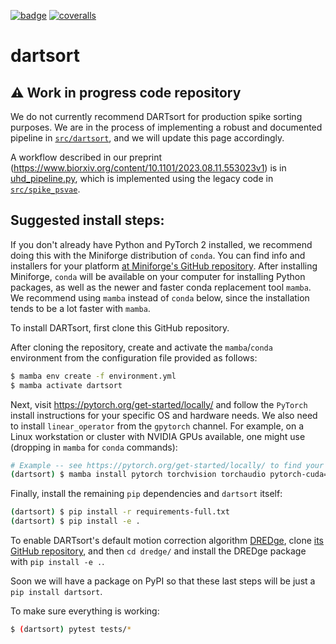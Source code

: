 [![badge](https://github.com/cwindolf/dartsort/actions/workflows/ci.yml/badge.svg?branch=main)](https://github.com/cwindolf/dartsort/actions/)
[![coveralls](https://coveralls.io/repos/github/cwindolf/dartsort/badge.svg?branch=develop)](https://coveralls.io/github/cwindolf/dartsort?branch=develop)

# dartsort

## :warning: Work in progress code repository

We do not currently recommend DARTsort for production spike sorting purposes. We are in the process of implementing a robust and documented pipeline in [`src/dartsort`](src/dartsort), and we will update this page accordingly.

A workflow described in our preprint (https://www.biorxiv.org/content/10.1101/2023.08.11.553023v1) is in [uhd_pipeline.py](scripts/uhd_pipeline.py), which is implemented using the legacy code in [`src/spike_psvae`](src/spike_psvae).


## Suggested install steps:

If you don't already have Python and PyTorch 2 installed, we recommend doing this with the Miniforge distribution of `conda`. You can find info and installers for your platform [at Miniforge's GitHub repository](https://github.com/conda-forge/miniforge). After installing Miniforge, `conda` will be available on your computer for installing Python packages, as well as the newer and faster conda replacement tool `mamba`. We recommend using `mamba` instead of `conda` below, since the installation tends to be a lot faster with `mamba`.

To install DARTsort, first clone this GitHub repository.

After cloning the repository, create and activate the `mamba`/`conda` environment from the configuration file provided as follows:

```bash
$ mamba env create -f environment.yml
$ mamba activate dartsort
```

Next, visit https://pytorch.org/get-started/locally/ and follow the `PyTorch` install instructions for your specific OS and hardware needs.
We also need to install `linear_operator` from the `gpytorch` channel.
For example, on a Linux workstation or cluster with NVIDIA GPUs available, one might use (dropping in `mamba` for `conda` commands):

```bash
# Example -- see https://pytorch.org/get-started/locally/ to find your platform's command.
(dartsort) $ mamba install pytorch torchvision torchaudio pytorch-cuda=11.8 linear_operator -c pytorch -c nvidia -c gpytorch
```

Finally, install the remaining `pip` dependencies and `dartsort` itself:

```bash
(dartsort) $ pip install -r requirements-full.txt
(dartsort) $ pip install -e .
```

To enable DARTsort's default motion correction algorithm [DREDge](https://www.biorxiv.org/content/10.1101/2023.10.24.563768), clone [its GitHub repository](https://github.com/evarol/dredge), and then `cd dredge/` and install the DREDge package with `pip install -e .`.

Soon we will have a package on PyPI so that these last steps will be just a `pip install dartsort`.

To make sure everything is working:

```bash
$ (dartsort) pytest tests/*
```
